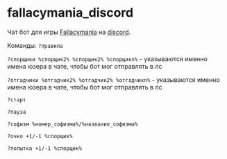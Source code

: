# fallacymania_discord
Чат бот для игры [Fallacymania](http://fallacymania.com/) на [discord](https://discordapp.com/).

Команды:
```?правила```

```?спорщики %спорщик2% %спорщик2% %спорщикn%``` - указываются именно имена юзера в чате, чтобы бот мог отправлять в лс

```?отгадчики %отгадчик2% %отгадчик2% %отгадчикn%``` - указываются именно имена юзера в чате, чтобы бот мог отправлять в лс

```?старт```

```?пауза```

```?софизм %номер_софизма%/%название_софизма%```

```?очко +1/-1 %спорщик%```

```?попытка +1/-1 %спорщик%```

